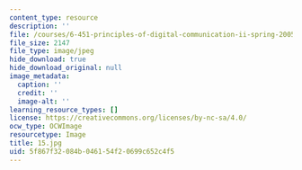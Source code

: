 ```yaml
---
content_type: resource
description: ''
file: /courses/6-451-principles-of-digital-communication-ii-spring-2005/5f867f32084b046154f20699c652c4f5_15.jpg
file_size: 2147
file_type: image/jpeg
hide_download: true
hide_download_original: null
image_metadata:
  caption: ''
  credit: ''
  image-alt: ''
learning_resource_types: []
license: https://creativecommons.org/licenses/by-nc-sa/4.0/
ocw_type: OCWImage
resourcetype: Image
title: 15.jpg
uid: 5f867f32-084b-0461-54f2-0699c652c4f5
---
```

